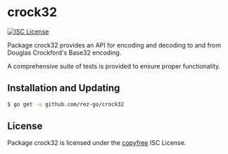 crock32
==========

[![ISC License](http://img.shields.io/badge/license-ISC-blue.svg)](http://copyfree.org)

Package crock32 provides an API for encoding and decoding to and from
Douglas Crockford's Base32 encoding.

A comprehensive suite of tests is provided to ensure proper functionality.

## Installation and Updating

```bash
$ go get -u github.com/rez-go/crock32
```

## License

Package crock32 is licensed under the [copyfree](http://copyfree.org) ISC
License.
